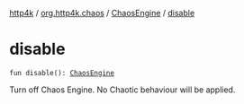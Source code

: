 [http4k](../../index.md) / [org.http4k.chaos](../index.md) / [ChaosEngine](index.md) / [disable](./disable.md)

# disable

`fun disable(): `[`ChaosEngine`](index.md)

Turn off Chaos Engine. No Chaotic behaviour will be applied.

